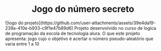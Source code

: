 <h1 align="center"> Jogo do número secreto </h1>
![logo do projeto](https://github.com/user-attachments/assets/39e4da19-239a-410e-b933-c9f1e47b89d6)
Projeto desenvolvido no curso de logica de programação da escola de tecnologia alura.
O que este projeto apresenta: jogo  cujo o objetivo é acertar o número pseudo-aleatório que varia entre 1 a 10
